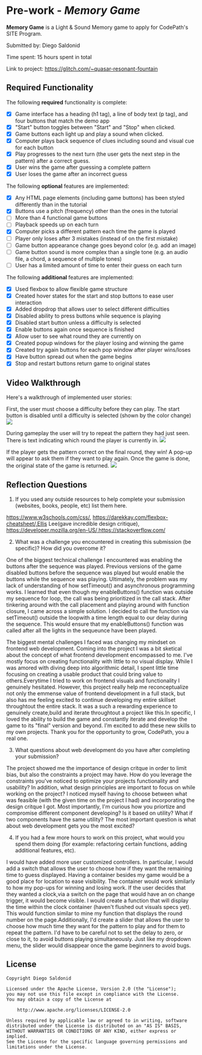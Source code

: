 # Pre-work - *Memory Game*

**Memory Game** is a Light & Sound Memory game to apply for CodePath's SITE Program. 

Submitted by: Diego Saldonid

Time spent: 15 hours spent in total

Link to project: https://glitch.com/~quasar-resonant-fountain

## Required Functionality

The following **required** functionality is complete:

* [x] Game interface has a heading (h1 tag), a line of body text (p tag), and four buttons that match the demo app
* [x] "Start" button toggles between "Start" and "Stop" when clicked. 
* [x] Game buttons each light up and play a sound when clicked. 
* [x] Computer plays back sequence of clues including sound and visual cue for each button
* [x] Play progresses to the next turn (the user gets the next step in the pattern) after a correct guess. 
* [x] User wins the game after guessing a complete pattern
* [x] User loses the game after an incorrect guess

The following **optional** features are implemented:

* [x] Any HTML page elements (including game buttons) has been styled differently than in the tutorial
* [x] Buttons use a pitch (frequency) other than the ones in the tutorial
* [ ] More than 4 functional game buttons
* [ ] Playback speeds up on each turn
* [x] Computer picks a different pattern each time the game is played
* [ ] Player only loses after 3 mistakes (instead of on the first mistake)
* [ ] Game button appearance change goes beyond color (e.g. add an image)
* [ ] Game button sound is more complex than a single tone (e.g. an audio file, a chord, a sequence of multiple tones)
* [ ] User has a limited amount of time to enter their guess on each turn

The following **additional** features are implemented:

* [x] Used flexbox to allow flexible game structure 
* [x] Created hover states for the start and stop buttons to ease user interaction
* [x] Added dropdrop that allows user to select different difficulties
* [x] Disabled ability to press buttons while sequence is playing
* [x] Disabled start button unless a difficulty is selected
* [x] Enable buttons again once sequence is finished
* [x] Allow user to see what round they are currently on
* [x] Created popup windows for the player losing and winning the game
* [x] Created try again buttons for each pop window after player wins/loses
* [x] Have button spread out when the game begins
* [x] Stop and restart buttons return game to original states 

## Video Walkthrough

Here's a walkthrough of implemented user stories:

First, the user must choose a difficulty before they can play. The start button is disabled until a difficulty is selected (shown by the color change)
![](https://i.imgur.com/YAtsVwM.gif)

During gameplay the user will try to repeat the pattern they had just seen. There is text indicating which round the player is currently in.
![](https://i.imgur.com/zjSQpS5.gif)

If the player gets the pattern correct on the final round, they win! A pop-up will appear to ask them if they want to play again. Once the game is done, the original state of the game is returned.
![](https://i.imgur.com/uG3s6sP.gif)



## Reflection Questions
1. If you used any outside resources to help complete your submission (websites, books, people, etc) list them here. 

https://www.w3schools.com/css/, https://darekkay.com/flexbox-cheatsheet/,Ellis Lee(gave incredible design critique),
https://developer.mozilla.org/en-US/,https://stackoverflow.com/

2. What was a challenge you encountered in creating this submission (be specific)? How did you overcome it? 

One of the biggest technical challenge I encountered was enabling the buttons after the sequence was played. Previous versions of the game disabled buttons before the sequence was played but would enable the buttons while the sequence was playing. Ultimately, the problem was my lack of understanding of how setTimeout() and asynchronous programming works. I learned that even though my enableButtons() function was outside my sequence for loop, the call was being prioritized in the call stack. After tinkering around with the call placement and playing around with function closure, I came across a simple solution. I decided to call the function via setTimeout() outside the loopwith a time length equal to our delay during the sequence. This would ensure that my enableButtons() function was called after all the lights in the sequeunce have been played. 

The biggest mental challenges I faced was changing my mindset on frontend web development. Coming into the project I was a bit sketical about the concept of what frontend development encompassed to me. I've mostly focus on creating functionality with little to no visual display. While I was amored with diving deep into algorithmic detail, I spent little time focusing on creating a usable product that could bring value to others.Everytime I tried to work on frontend visuals and functionality I genuinely hesitated. However, this project really help me reconceptualize not only the emmense value of frontend development in a full stack, but also has me feeling excited to continue developing my entire skillset throughtout the entire stack. It was a such a rewarding experience to genuinely create,build and iterate throughtout a project like this.In specific, I loved the ability to build the game and constantly iterate and develop the game to its "final" version and beyond. I'm excited to add these new skills to my own projects. Thank you for the opportunity to grow, CodePath, you a real one.

3. What questions about web development do you have after completing your submission?

The project showed me the importance of design critque in order to limit bias, but also the constraints a project may have. How do you leverage the constraints you've noticed
to optimize your projects functionality and usability? In addition, what design principles are important to focus on while working on the project? I noticed myself having to  choose between what was feasible (with the given time on the project I had) and incorporating the design critque I got. Most importantly, I'm curious how you priortize and compromise different component developing? Is it based on utility? What if two components have the same utility? The most important question is what about web development gets
you the most excited?

4. If you had a few more hours to work on this project, what would you spend them doing (for example: refactoring certain functions, adding additional features, etc). 
 
I would have added more user customized controllers. In particular, I would add a switch that allows the user to choose how if they want the remaining time to guess displayed. Having a container besides my game would be a good place for location to ease visibility. The container would work similarly to how my pop-ups for winning and losing work. If the user decides that they wanted a clock,via a switch on the page that would have an on change trigger, it would become visible. I would create a function that will display the time within the clock container (haven't flushed out visuals specs yet). This would function similar to mine my function that displays the round number on the page.Additionally, I'd create a slider that allows the user to choose how much time they want for the pattern to play and for them to repeat the pattern. I'd have to be careful not to set the delay to zero, or close to it, to avoid buttons playing simultaneously. Just like my dropdown menu, the slider would disappear once the game beginners to avoid bugs.





## License

    Copyright Diego Saldonid

    Licensed under the Apache License, Version 2.0 (the "License");
    you may not use this file except in compliance with the License.
    You may obtain a copy of the License at

        http://www.apache.org/licenses/LICENSE-2.0

    Unless required by applicable law or agreed to in writing, software
    distributed under the License is distributed on an "AS IS" BASIS,
    WITHOUT WARRANTIES OR CONDITIONS OF ANY KIND, either express or implied.
    See the License for the specific language governing permissions and
    limitations under the License.